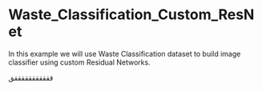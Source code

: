 # Waste_Classification_Custom_ResNet
In this example we will use Waste Classification dataset to build image classifier using custom Residual Networks. 


قققققققققققق
